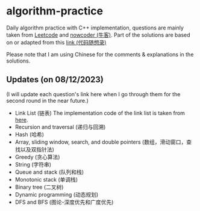 # algorithm-practice

Daily algorithm practice with C++ implementation, questions are mainly taken from [Leetcode](https://leetcode.cn/) and [nowcoder (牛客)](https://www.nowcoder.com/exam/oj?page=1&tab=%E7%AE%97%E6%B3%95%E7%AF%87&topicId=295). 
Part of the solutions are based on or adapted from this [link (代码随想录)](https://programmercarl.com/) 

Please note that I am using Chinese for the comments & explanations in the solutions.

## Updates (on 08/12/2023) 

(I will update each question's link here when I go through them for the second round in the near future.)
- Link List (链表) The implementation code of the link list is taken from [here](https://blog.csdn.net/ccblogger/article/details/81176338).
- Recursion and traversal (递归与回溯)
- Hash (哈希)
- Array, sliding window, search, and double pointers (数组，滑动窗口，查找以及双指针法)
- Greedy (贪心算法)
- String (字符串)
- Queue and stack (队列和栈)
- Monotonic stack (单调栈)
- Binary tree (二叉树)
- Dynamic programming (动态规划)
- DFS and BFS (图论-深度优先和广度优先)
